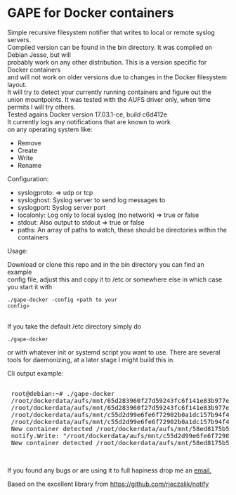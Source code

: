 

<h1>GAPE for Docker containers</h1>  
  
Simple recursive filesystem notifier that writes to local or remote syslog servers.  
Compiled version can be found in the bin directory. It was compiled on Debian Jesse, but will  
probably work on any other distribution. This is a version specific for Docker containers  
and will not work on older versions due to changes in the Docker filesystem layout.  
It will try to detect your currently running containers and figure out the union mountpoints. 
It was tested with the AUFS driver only, when time permits I will try others.  
Tested agains Docker version 17.03.1-ce, build c6d412e   
It currently logs any notifications that are known to work  
on any operating system like:  

 - Remove   
 - Create   
 - Write   
 - Rename  


Configuration:  

 - syslogproto: => udp or tcp  
 - sysloghost: Syslog server to send log messages to  
 - syslogport: Syslog server port  
 - localonly: Log only to local syslog (no network) => true or false  
 - stdout: Also output to stdout => true or false  
 - paths: An array of paths to watch, these should be directories within the containers 

Usage:

 Download or clone this repo and in the bin directory you can find an example  
 config file, adjust this and copy it to /etc or somewhere else in which case  
 you start it with <pre><code>./gape-docker -config \<path to your config\></code></pre>  
 If you take the default /etc directory simply do <pre><code>./gape-docker</code></pre> 
 or with whatever init or systemd script you want to use. There are several tools for daemonizing, 
 at a later stage I might build this in. 
 
 Cli output example:      
 <pre>
    
 root@debian:~# ./gape-docker
 /root/dockerdata/aufs/mnt/65d283960f27d59243fc6f141e83b977e77219b4afb3dc1a28893fd04d173b38/etc
 /root/dockerdata/aufs/mnt/65d283960f27d59243fc6f141e83b977e77219b4afb3dc1a28893fd04d173b38/tmp
 /root/dockerdata/aufs/mnt/c55d2d99e6fe6f72902b0a1dc157b94f4fad06425464e8122e279e96de6be820/etc
 /root/dockerdata/aufs/mnt/c55d2d99e6fe6f72902b0a1dc157b94f4fad06425464e8122e279e96de6be820/tmp
 New container detected /root/dockerdata/aufs/mnt/58ed8175b58ecc7577744293788c7bf6a5813b6ce486920e4357405959925e73
 notify.Write: "/root/dockerdata/aufs/mnt/c55d2d99e6fe6f72902b0a1dc157b94f4fad06425464e8122e279e96de6be820/tmp/kafka-logs/replication-offset-checkpoint.tmp"
 New container detected /root/dockerdata/aufs/mnt/58ed8175b58ecc7577744293788c7bf6a5813b6ce486920e4357405959925e73
    
 </pre>   

 If you found any bugs or are using it to full hapiness drop me an <a href="mailto:floris.meester@gmail.com?Subject=GAPE" >email.</a>  

 Based on the excellent library from https://github.com/rjeczalik/notify  
  
  
  
